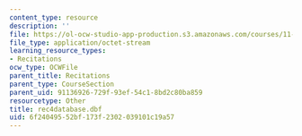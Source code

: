 ```yaml
---
content_type: resource
description: ''
file: https://ol-ocw-studio-app-production.s3.amazonaws.com/courses/11-204-planning-communications-and-digital-media-fall-2004/6f24049552bf173f2302039101c19a57_rec4database.dbf
file_type: application/octet-stream
learning_resource_types:
- Recitations
ocw_type: OCWFile
parent_title: Recitations
parent_type: CourseSection
parent_uid: 91136926-729f-93ef-54c1-8bd2c80ba859
resourcetype: Other
title: rec4database.dbf
uid: 6f240495-52bf-173f-2302-039101c19a57
---
```

